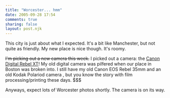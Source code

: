 ```yaml
---
title: "Worcester... hmm"
date: 2005-09-28 17:54
comments: true
sharing: false
layout: post.njk
---
```

This city is just about what I expected. It's a bit like Manchester, but not quite as friendly. My new place is nice though. It's roomy.

<del>I'm picking out a new camera this week.</del> I picked out a camera: the [Canon Digital Rebel XT](http://reviews.cnet.com/Canon_Digital_Rebel_XT_-_Black_Body_EF-S_18-55MM_Lens/4505-6501_7-31309327.html)! My old digital camera was pilfered when our place in Boston was broken into. I still have my old Canon EOS Rebel 35mm and an old Kodak Polariod camera , but you know the story with film processing/printing these days. $$$

Anyways, expect lots of Worcester photos shortly. The camera is on its way.
